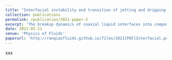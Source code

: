 ```yaml
---
title: "Interfacial instability and transition of jetting and dripping modes in a co-flow focusing process"
collection: publications
permalink: /publication/2021-paper-2
excerpt: 'The breakup dynamics of coaxial liquid interfaces into compound droplets in a co-flow focusing process is studied systematically. In experiments, the jetting and dripping modes downstream the focusing orifice are identified within the parametric regime where a coaxial liquid cone can be established steadily, and the phase diagram is plotted under different flow rates of inner, outer, and driving liquids. The force balance for the jet interface is analyzed numerically to explore the critical conditions for the jetting-dripping transition. It is found that the instability of the inner interface is much easier to trigger the modes transition, and the transition criterion is decided by the balance of inertia force, shear stress, and interfacial tension at the local inner jet. The linear spatiotemporal instability analysis is further carried out to study the convective and absolute instabilities of the coaxial jets. The effects of main process parameters on jet instability are accessed, and the boundary between the absolute/convective instabilities is further compared with the experimental and numerical results, which achieves good agreement. Finally, the energy budget analysis of the instability of coaxial liquid jets is performed to provide more understanding of physical mechanisms for the mode transition.'
date: 2021-05-21
venue: 'Physics of Fluids'
paperurl: 'http://ranqiaofluids.github.io/files/2021[POF]Interfacial.pdf'
---
```

xxx
